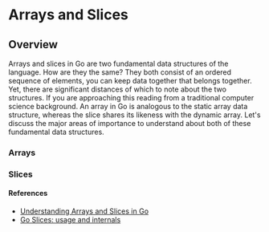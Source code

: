 # Arrays and Slices

## Overview

Arrays and slices in Go are two fundamental data structures of the language. How are they the same? They both consist of
an ordered sequence of elements, you can keep data together that belongs together. Yet, there are significant distances
of which to note about the two structures. If you are approaching this reading from a traditional computer science
background. An array in Go is analogous to the static array data structure, whereas the slice shares its likeness with
the dynamic array. Let's discuss the major areas of importance to understand about both of these fundamental data
structures.

### Arrays

### Slices

#### References

- [Understanding Arrays and Slices in Go](https://www.digitalocean.com/community/tutorials/understanding-arrays-and-slices-in-go)
- [Go Slices: usage and internals](https://go.dev/blog/slices-intro)